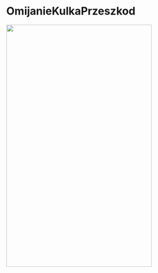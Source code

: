 # OmijanieKulkaPrzeszkod
<img src="https://github.com/MaxMC2/OmijanieKulkaPrzeszkod/blob/master/Screenshot_1552946103.png" width="384" height="640">
